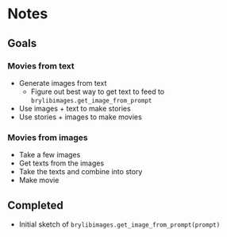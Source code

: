 # Notes

## Goals

### Movies from text

* Generate images from text
  * Figure out best way to get text to feed to `brylibimages.get_image_from_prompt`
* Use images + text to make stories
* Use stories + images to make movies

### Movies from images

* Take a few images
* Get texts from the images
* Take the texts and combine into story
* Make movie

## Completed

* Initial sketch of `brylibimages.get_image_from_prompt(prompt)`